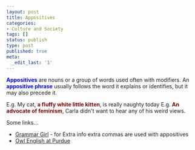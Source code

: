 ```yaml
---
layout: post
title: Appositives
categories:
- Culture and Society
tags: []
status: publish
type: post
published: true
meta:
  _edit_last: '1'
---
```

<span style="color: #0000ff;"><strong>Appositives</strong></span> are nouns or a group of words used often with modifiers. An <strong><span style="color: #0000ff;">appositive phrase</span></strong> usually follows the word it explains or identifies, but it may also precede it.

E.g. My cat, <span style="color: #800000;"><strong>a fluffy white little kitten</strong></span>, is really naughty today
E.g. <span style="color: #800000;"><strong>An advocate of feminism</strong></span>, Carla didn't want to hear any of his weird views. 

Some links...
<ul>
	<li><a href="http://grammar.quickanddirtytips.com/appositives.aspx">Grammar Girl</a> - for Extra info extra commas are used with appositives</li>
	<li><a href="http://owl.english.purdue.edu/handouts/grammar/g_appos.html">Owl English at Purdue</a></li>
</ul>
